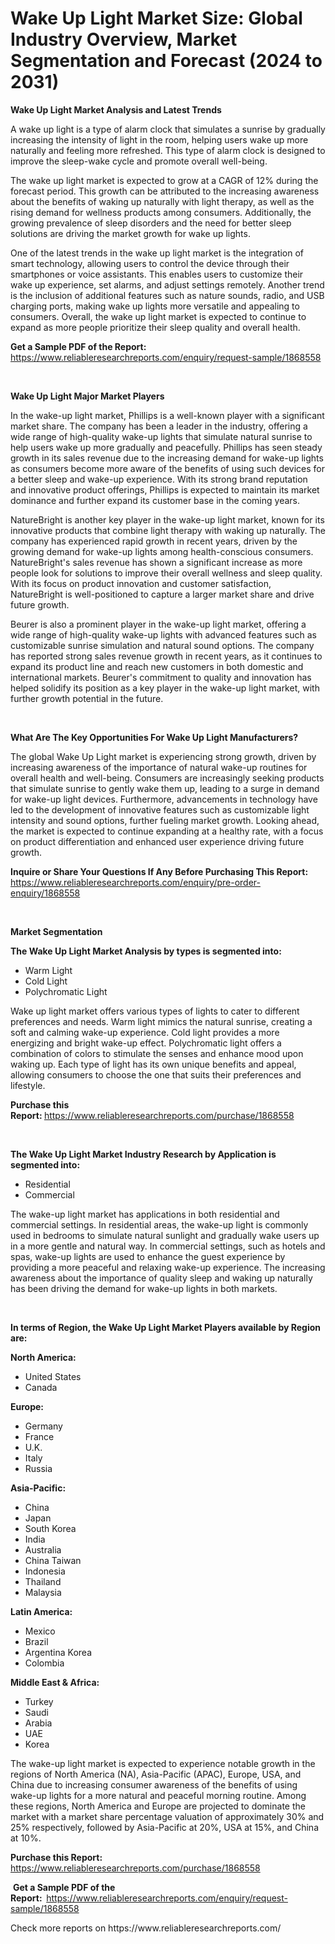 <p><h1>Wake Up Light Market Size: Global Industry Overview, Market Segmentation and Forecast (2024 to 2031)</h1></p><p><strong>Wake Up Light Market Analysis and Latest Trends</strong></p>
<p><p>A wake up light is a type of alarm clock that simulates a sunrise by gradually increasing the intensity of light in the room, helping users wake up more naturally and feeling more refreshed. This type of alarm clock is designed to improve the sleep-wake cycle and promote overall well-being.</p><p>The wake up light market is expected to grow at a CAGR of 12% during the forecast period. This growth can be attributed to the increasing awareness about the benefits of waking up naturally with light therapy, as well as the rising demand for wellness products among consumers. Additionally, the growing prevalence of sleep disorders and the need for better sleep solutions are driving the market growth for wake up lights.</p><p>One of the latest trends in the wake up light market is the integration of smart technology, allowing users to control the device through their smartphones or voice assistants. This enables users to customize their wake up experience, set alarms, and adjust settings remotely. Another trend is the inclusion of additional features such as nature sounds, radio, and USB charging ports, making wake up lights more versatile and appealing to consumers. Overall, the wake up light market is expected to continue to expand as more people prioritize their sleep quality and overall health.</p></p>
<p><strong>Get a Sample PDF of the Report:&nbsp;</strong> <a href="https://www.reliableresearchreports.com/enquiry/request-sample/1868558">https://www.reliableresearchreports.com/enquiry/request-sample/1868558</a></p>
<p>&nbsp;</p>
<p><strong>Wake Up Light Major Market Players</strong></p>
<p><p>In the wake-up light market, Phillips is a well-known player with a significant market share. The company has been a leader in the industry, offering a wide range of high-quality wake-up lights that simulate natural sunrise to help users wake up more gradually and peacefully. Phillips has seen steady growth in its sales revenue due to the increasing demand for wake-up lights as consumers become more aware of the benefits of using such devices for a better sleep and wake-up experience. With its strong brand reputation and innovative product offerings, Phillips is expected to maintain its market dominance and further expand its customer base in the coming years.</p><p>NatureBright is another key player in the wake-up light market, known for its innovative products that combine light therapy with waking up naturally. The company has experienced rapid growth in recent years, driven by the growing demand for wake-up lights among health-conscious consumers. NatureBright's sales revenue has shown a significant increase as more people look for solutions to improve their overall wellness and sleep quality. With its focus on product innovation and customer satisfaction, NatureBright is well-positioned to capture a larger market share and drive future growth.</p><p>Beurer is also a prominent player in the wake-up light market, offering a wide range of high-quality wake-up lights with advanced features such as customizable sunrise simulation and natural sound options. The company has reported strong sales revenue growth in recent years, as it continues to expand its product line and reach new customers in both domestic and international markets. Beurer's commitment to quality and innovation has helped solidify its position as a key player in the wake-up light market, with further growth potential in the future.</p></p>
<p>&nbsp;</p>
<p><strong>What Are The Key Opportunities For Wake Up Light Manufacturers?</strong></p>
<p><p>The global Wake Up Light market is experiencing strong growth, driven by increasing awareness of the importance of natural wake-up routines for overall health and well-being. Consumers are increasingly seeking products that simulate sunrise to gently wake them up, leading to a surge in demand for wake-up light devices. Furthermore, advancements in technology have led to the development of innovative features such as customizable light intensity and sound options, further fueling market growth. Looking ahead, the market is expected to continue expanding at a healthy rate, with a focus on product differentiation and enhanced user experience driving future growth.</p></p>
<p><strong>Inquire or Share Your Questions If Any Before Purchasing This Report:</strong> <a href="https://www.reliableresearchreports.com/enquiry/pre-order-enquiry/1868558">https://www.reliableresearchreports.com/enquiry/pre-order-enquiry/1868558</a></p>
<p>&nbsp;</p>
<p><strong>Market Segmentation</strong></p>
<p><strong>The Wake Up Light Market Analysis by types is segmented into:</strong></p>
<p><ul><li>Warm Light</li><li>Cold Light</li><li>Polychromatic Light</li></ul></p>
<p><p>Wake up light market offers various types of lights to cater to different preferences and needs. Warm light mimics the natural sunrise, creating a soft and calming wake-up experience. Cold light provides a more energizing and bright wake-up effect. Polychromatic light offers a combination of colors to stimulate the senses and enhance mood upon waking up. Each type of light has its own unique benefits and appeal, allowing consumers to choose the one that suits their preferences and lifestyle.</p></p>
<p><strong>Purchase this Report:&nbsp;</strong><a href="https://www.reliableresearchreports.com/purchase/1868558">https://www.reliableresearchreports.com/purchase/1868558</a></p>
<p>&nbsp;</p>
<p><strong>The Wake Up Light Market Industry Research by Application is segmented into:</strong></p>
<p><ul><li>Residential</li><li>Commercial</li></ul></p>
<p><p>The wake-up light market has applications in both residential and commercial settings. In residential areas, the wake-up light is commonly used in bedrooms to simulate natural sunlight and gradually wake users up in a more gentle and natural way. In commercial settings, such as hotels and spas, wake-up lights are used to enhance the guest experience by providing a more peaceful and relaxing wake-up experience. The increasing awareness about the importance of quality sleep and waking up naturally has been driving the demand for wake-up lights in both markets.</p></p>
<p>&nbsp;</p>
<p><strong>In terms of Region, the Wake Up Light Market Players available by Region are:</strong></p>
<p>
    <p> <strong> North America: </strong>
        <ul>
            <li>United States</li>
            <li>Canada</li>
        </ul>
        </p> 
    <p> <strong> Europe: </strong>
        <ul>
            <li>Germany</li>
            <li>France</li>
            <li>U.K.</li>
            <li>Italy</li>
            <li>Russia</li>
        </ul>
        </p> 
    <p> <strong> Asia-Pacific: </strong>
        <ul>
            <li>China</li>
            <li>Japan</li>
            <li>South Korea</li>
            <li>India</li>
            <li>Australia</li>
            <li>China Taiwan</li>
            <li>Indonesia</li>
            <li>Thailand</li>
            <li>Malaysia</li>
        </ul>
        </p> 
    <p> <strong> Latin America: </strong>
        <ul>
            <li>Mexico</li>
            <li>Brazil</li>
            <li>Argentina Korea</li>
            <li>Colombia</li>
        </ul>
        </p> 
    <p> <strong> Middle East & Africa: </strong>
        <ul>
            <li>Turkey</li>
            <li>Saudi</li>
            <li>Arabia</li>
            <li>UAE</li>
            <li>Korea</li>
        </ul>
    </p>
    </p>
<p><p>The wake-up light market is expected to experience notable growth in the regions of North America (NA), Asia-Pacific (APAC), Europe, USA, and China due to increasing consumer awareness of the benefits of using wake-up lights for a more natural and peaceful morning routine. Among these regions, North America and Europe are projected to dominate the market with a market share percentage valuation of approximately 30% and 25% respectively, followed by Asia-Pacific at 20%, USA at 15%, and China at 10%.</p></p>
<p><strong>Purchase this Report: </strong><a href="https://www.reliableresearchreports.com/purchase/1868558">https://www.reliableresearchreports.com/purchase/1868558</a></p>
<p>&nbsp;<strong>Get a Sample PDF of the Report:&nbsp;&nbsp;</strong><a href="https://www.reliableresearchreports.com/enquiry/request-sample/1868558">https://www.reliableresearchreports.com/enquiry/request-sample/1868558</a></p>
<p><strong></strong></p>
<p>Check more reports on https://www.reliableresearchreports.com/</p>